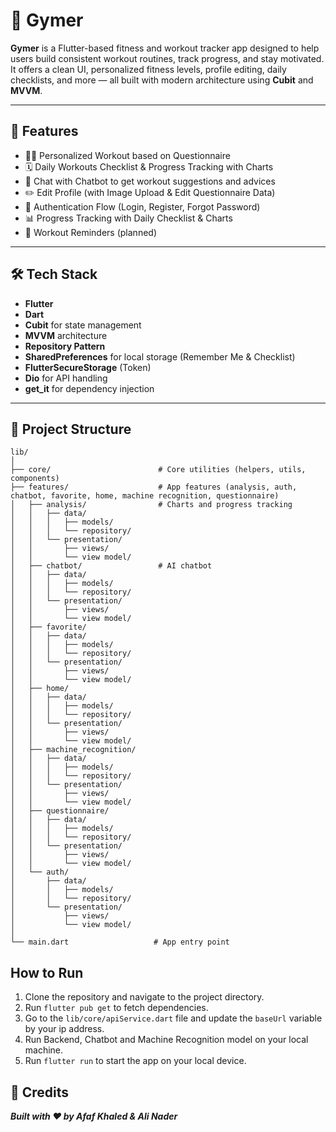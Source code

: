 # 💪 Gymer

**Gymer** is a Flutter-based fitness and workout tracker app designed to help users build consistent workout routines, track progress, and stay motivated. It offers a clean UI, personalized fitness levels, profile editing, daily checklists, and more — all built with modern architecture using **Cubit** and **MVVM**.

---

## 🚀 Features

- 🏋️‍♂️ Personalized Workout based on Questionnaire
- 🗓️ Daily Workouts Checklist & Progress Tracking with Charts
- 🧠 Chat with Chatbot to get workout suggestions and advices
- ✏️ Edit Profile (with Image Upload & Edit Questionnaire Data)
- 🔐 Authentication Flow (Login, Register, Forgot Password)
- 📊 Progress Tracking with Daily Checklist & Charts
- 🔔 Workout Reminders (planned)

---

## 🛠️ Tech Stack

- **Flutter**
- **Dart**
- **Cubit** for state management
- **MVVM** architecture
- **Repository Pattern**
- **SharedPreferences** for local storage (Remember Me & Checklist)
- **FlutterSecureStorage** (Token)
- **Dio** for API handling
- **get_it** for dependency injection

---

## 📁 Project Structure

```plaintext
lib/
│
├── core/                        # Core utilities (helpers, utils, components)
├── features/                    # App features (analysis, auth, chatbot, favorite, home, machine recognition, questionnaire)
│   ├── analysis/                # Charts and progress tracking
│   │   ├── data/
│   │   │   ├── models/
│   │   │   └── repository/
│   │   └── presentation/
│   │       ├── views/
│   │       └── view model/
│   ├── chatbot/                 # AI chatbot
│   │   ├── data/
│   │   │   ├── models/
│   │   │   └── repository/
│   │   └── presentation/
│   │       ├── views/
│   │       └── view model/
│   ├── favorite/
│   │   ├── data/
│   │   │   ├── models/
│   │   │   └── repository/
│   │   └── presentation/
│   │       ├── views/
│   │       └── view model/
│   ├── home/
│   │   ├── data/
│   │   │   ├── models/
│   │   │   └── repository/
│   │   └── presentation/
│   │       ├── views/
│   │       └── view model/
│   ├── machine_recognition/
│   │   ├── data/
│   │   │   ├── models/
│   │   │   └── repository/
│   │   └── presentation/
│   │       ├── views/
│   │       └── view model/
│   ├── questionnaire/
│   │   ├── data/
│   │   │   ├── models/
│   │   │   └── repository/
│   │   └── presentation/
│   │       ├── views/
│   │       └── view model/
│   └── auth/
│       ├── data/
│       │   ├── models/
│       │   └── repository/
│       └── presentation/
│           ├── views/
│           └── view model/
│
└── main.dart                   # App entry point
```

## How to Run

1. Clone the repository and navigate to the project directory.
2. Run `flutter pub get` to fetch dependencies.
3. Go to the `lib/core/apiService.dart` file and update the `baseUrl` variable by your ip address.
4. Run Backend, Chatbot and Machine Recognition model on your local machine.
5. Run `flutter run` to start the app on your local device.

## 🙌 Credits

_**Built with ❤️ by Afaf Khaled & Ali Nader**_